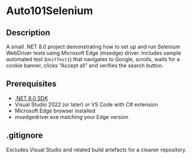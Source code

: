 # Auto101Selenium

## Description
A small .NET 8.0 project demonstrating how to set up and run Selenium WebDriver tests using Microsoft Edge (msedge) driver. Includes sample automated test (`UnitTest1`) that navigates to Google, scrolls, waits for a cookie banner, clicks “Accept all” and verifies the search button.

## Prerequisites
- [.NET 8.0 SDK](https://dotnet.microsoft.com/download/dotnet/8.0)
- Visual Studio 2022 (or later) or VS Code with C# extension
- Microsoft Edge browser installed
- msedgedriver.exe matching your Edge version

## .gitignore
Excludes Visual Studio and related build artefacts for a cleaner repository.
